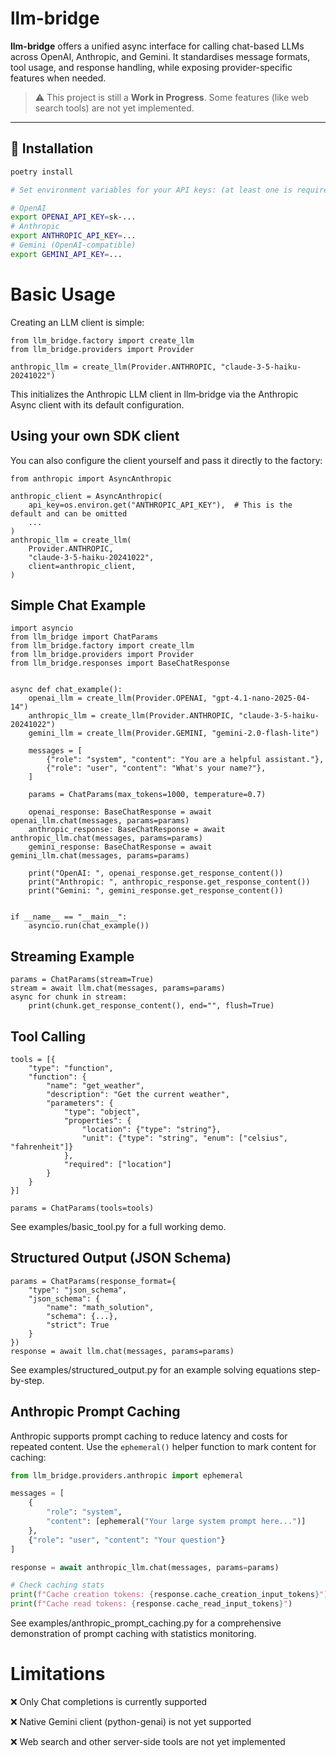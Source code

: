 # llm-bridge

**llm-bridge** offers a unified async interface for calling chat-based LLMs across OpenAI, Anthropic, and Gemini. It standardises message formats, tool usage, and response handling, while exposing provider-specific features when needed.

> ⚠️ This project is still a **Work in Progress**. Some features (like web search tools) are not yet implemented.

---

## 🔧 Installation

```bash
poetry install

# Set environment variables for your API keys: (at least one is required; you can also include it in an .env file)

# OpenAI
export OPENAI_API_KEY=sk-...
# Anthropic
export ANTHROPIC_API_KEY=...
# Gemini (OpenAI-compatible)
export GEMINI_API_KEY=...
```

# Basic Usage

Creating an LLM client is simple:

```
from llm_bridge.factory import create_llm
from llm_bridge.providers import Provider

anthropic_llm = create_llm(Provider.ANTHROPIC, "claude-3-5-haiku-20241022")
```

This initializes the Anthropic LLM client in llm‑bridge via the Anthropic Async client with its default configuration.

## Using your own SDK client

You can also configure the client yourself and pass it directly to the factory:

```
from anthropic import AsyncAnthropic

anthropic_client = AsyncAnthropic(
    api_key=os.environ.get("ANTHROPIC_API_KEY"),  # This is the default and can be omitted
    ...
)
anthropic_llm = create_llm(
    Provider.ANTHROPIC,
    "claude‑3‑5‑haiku‑20241022",
    client=anthropic_client,
)
```

## Simple Chat Example

```
import asyncio
from llm_bridge import ChatParams
from llm_bridge.factory import create_llm
from llm_bridge.providers import Provider
from llm_bridge.responses import BaseChatResponse


async def chat_example():
    openai_llm = create_llm(Provider.OPENAI, "gpt-4.1-nano-2025-04-14")
    anthropic_llm = create_llm(Provider.ANTHROPIC, "claude-3-5-haiku-20241022")
    gemini_llm = create_llm(Provider.GEMINI, "gemini-2.0-flash-lite")

    messages = [
        {"role": "system", "content": "You are a helpful assistant."},
        {"role": "user", "content": "What's your name?"},
    ]

    params = ChatParams(max_tokens=1000, temperature=0.7)

    openai_response: BaseChatResponse = await openai_llm.chat(messages, params=params)
    anthropic_response: BaseChatResponse = await anthropic_llm.chat(messages, params=params)
    gemini_response: BaseChatResponse = await gemini_llm.chat(messages, params=params)

    print("OpenAI: ", openai_response.get_response_content())
    print("Anthropic: ", anthropic_response.get_response_content())
    print("Gemini: ", gemini_response.get_response_content())


if __name__ == "__main__":
    asyncio.run(chat_example())
```

## Streaming Example

```
params = ChatParams(stream=True)
stream = await llm.chat(messages, params=params)
async for chunk in stream:
    print(chunk.get_response_content(), end="", flush=True)
```

## Tool Calling

```
tools = [{
    "type": "function",
    "function": {
        "name": "get_weather",
        "description": "Get the current weather",
        "parameters": {
            "type": "object",
            "properties": {
                "location": {"type": "string"},
                "unit": {"type": "string", "enum": ["celsius", "fahrenheit"]}
            },
            "required": ["location"]
        }
    }
}]

params = ChatParams(tools=tools)

```

See examples/basic_tool.py for a full working demo.

## Structured Output (JSON Schema)

```
params = ChatParams(response_format={
    "type": "json_schema",
    "json_schema": {
        "name": "math_solution",
        "schema": {...},
        "strict": True
    }
})
response = await llm.chat(messages, params=params)
```

See examples/structured_output.py for an example solving equations step-by-step.

## Anthropic Prompt Caching

Anthropic supports prompt caching to reduce latency and costs for repeated content. Use the `ephemeral()` helper function to mark content for caching:

```python
from llm_bridge.providers.anthropic import ephemeral

messages = [
    {
        "role": "system",
        "content": [ephemeral("Your large system prompt here...")]
    },
    {"role": "user", "content": "Your question"}
]

response = await anthropic_llm.chat(messages, params=params)

# Check caching stats
print(f"Cache creation tokens: {response.cache_creation_input_tokens}")
print(f"Cache read tokens: {response.cache_read_input_tokens}")
```

See examples/anthropic_prompt_caching.py for a comprehensive demonstration of prompt caching with statistics monitoring.

# Limitations

❌ Only Chat completions is currently supported

❌ Native Gemini client (python-genai) is not yet supported

❌ Web search and other server-side tools are not yet implemented
